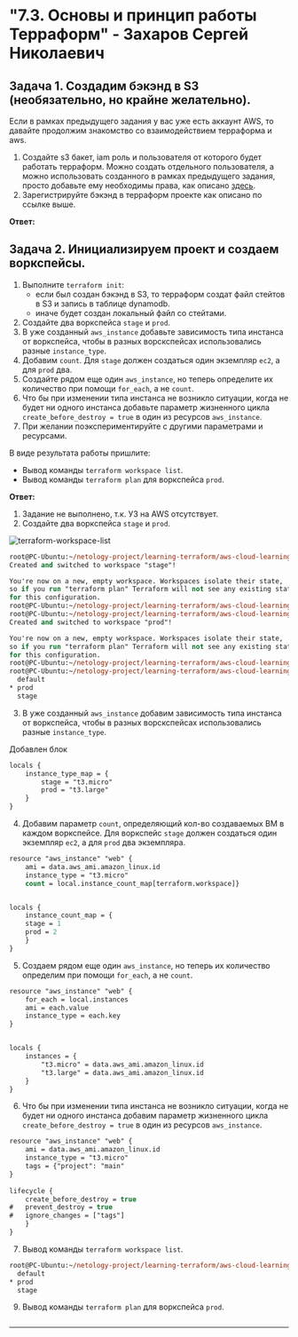 # "7.3. Основы и принцип работы Терраформ" -  Захаров Сергей Николаевич

## Задача 1. Создадим бэкэнд в S3 (необязательно, но крайне желательно).

Если в рамках предыдущего задания у вас уже есть аккаунт AWS, то давайте продолжим знакомство со взаимодействием
терраформа и aws. 

1. Создайте s3 бакет, iam роль и пользователя от которого будет работать терраформ. Можно создать отдельного пользователя,
а можно использовать созданного в рамках предыдущего задания, просто добавьте ему необходимы права, как описано 
[здесь](https://www.terraform.io/docs/backends/types/s3.html).
1. Зарегистрируйте бэкэнд в терраформ проекте как описано по ссылке выше. 

**Ответ:**

## Задача 2. Инициализируем проект и создаем воркспейсы. 

1. Выполните `terraform init`:
    * если был создан бэкэнд в S3, то терраформ создат файл стейтов в S3 и запись в таблице 
dynamodb.
    * иначе будет создан локальный файл со стейтами.  
1. Создайте два воркспейса `stage` и `prod`.
1. В уже созданный `aws_instance` добавьте зависимость типа инстанса от воркспейса, чтобы в разных ворскспейсах 
использовались разные `instance_type`.
1. Добавим `count`. Для `stage` должен создаться один экземпляр `ec2`, а для `prod` два. 
1. Создайте рядом еще один `aws_instance`, но теперь определите их количество при помощи `for_each`, а не `count`.
1. Что бы при изменении типа инстанса не возникло ситуации, когда не будет ни одного инстанса добавьте параметр
жизненного цикла `create_before_destroy = true` в один из ресурсов `aws_instance`.
1. При желании поэкспериментируйте с другими параметрами и ресурсами.

В виде результата работы пришлите:
* Вывод команды `terraform workspace list`.
* Вывод команды `terraform plan` для воркспейса `prod`.  

**Ответ:**

1. Задание не выполнено, т.к. УЗ на AWS отсутствует.
2. Создайте два воркспейса `stage` и `prod`.

![terraform-workspace-list](/)
```ps
root@PC-Ubuntu:~/netology-project/learning-terraform/aws-cloud-learning/my-project/Alfa# terraform workspace new stage
Created and switched to workspace "stage"!

You're now on a new, empty workspace. Workspaces isolate their state,
so if you run "terraform plan" Terraform will not see any existing state
for this configuration.
root@PC-Ubuntu:~/netology-project/learning-terraform/aws-cloud-learning/my-project/Alfa# 
root@PC-Ubuntu:~/netology-project/learning-terraform/aws-cloud-learning/my-project/Alfa# terraform workspace new prod
Created and switched to workspace "prod"!

You're now on a new, empty workspace. Workspaces isolate their state,
so if you run "terraform plan" Terraform will not see any existing state
for this configuration.
root@PC-Ubuntu:~/netology-project/learning-terraform/aws-cloud-learning/my-project/Alfa# 
root@PC-Ubuntu:~/netology-project/learning-terraform/aws-cloud-learning/my-project/Alfa# terraform workspace list
  default
* prod
  stage

```
3. В уже созданный `aws_instance` добавим зависимость типа инстанса от воркспейса, чтобы в разных ворскспейсах 
использовались разные `instance_type`.

Добавлен блок
```ps
locals {
	instance_type_map = {
		stage = "t3.micro"
		prod = "t3.large"
	}
}

```
4. Добавим параметр `count`, определяющий кол-во создаваемых ВМ в каждом воркспейсе. Для воркспейс `stage` должен создаться один экземпляр `ec2`, а для `prod` два экземпляра. 

```ps
resource "aws_instance" "web" {
	ami = data.aws_ami.amazon_linux.id 
	instance_type = "t3.micro"
	count = local.instance_count_map[terraform.workspace]}


locals {
	instance_count_map = {
	stage = 1
	prod = 2
	}
}

```
5. Создаем рядом еще один `aws_instance`, но теперь их количество определим при помощи `for_each`, а не `count`.
```ps
resource "aws_instance" "web" {
	for_each = local.instances 
	ami = each.value
	instance_type = each.key
}


locals {
	instances = {
		"t3.micro" = data.aws_ami.amazon_linux.id   
		"t3.large" = data.aws_ami.amazon_linux.id
	}
}

```
6. Что бы при изменении типа инстанса не возникло ситуации, когда не будет ни одного инстанса добавим параметр
жизненного цикла `create_before_destroy = true` в один из ресурсов `aws_instance`.
```ps
resource "aws_instance" "web" {
	ami = data.aws_ami.amazon_linux.id 
	instance_type = "t3.micro"
	tags = {"project": "main"
}
	
lifecycle {
	create_before_destroy = true   
#	prevent_destroy = true
#	ignore_changes = ["tags"] 
	}
}
```
7. Вывод команды `terraform workspace list`.
```ps
root@PC-Ubuntu:~/netology-project/learning-terraform/aws-cloud-learning/my-project/Alfa# terraform workspace list
  default
* prod
  stage

```
9. Вывод команды `terraform plan` для воркспейса `prod`.
```tf

```

---
